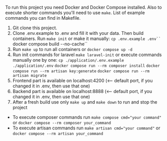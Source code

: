 To run this project you need Docker and Docker Compose installed. Also to execute shorter commands you'll need to use `make`. List of example commands you can find in Makefile. 

1. Git clone this project.
2. Clone .env.example to .env and fill it with your data. Then build containers.
   Run ```make init``` or make it manually: 
   ```cp .env.example .env``
   ```docker compose build --no-cache``
3. Run ```make up``` to run all containers or ```docker compose up -d```
4. Run init commands for laravel ```make laravel-init``` or execute commands manually one by one:
   ```cp ./application/.env.example ./application/.env```
   ```docker compose run --rm composer install```
   ```docker compose run --rm artisan key:generate```
   ```docker compose run --rm artisan migrate```
5. Frontend part is available on localhost:4200 (<-- default port, if you changed it in .env, then use that one)
6. Backend part is available on localhost:8888 (<-- default port, if you changed it in .env, then use that one)
7. After a fresh build use only ```make up``` and ```make down``` to run and stop the project


- To execute composer commands run ```make compose cmd="your command"``` or ```docker compose --rm composer your_command```
- To execute artisan commands run ```make artisan cmd="your command"``` or ```docker compose --rm artisan your_command```
